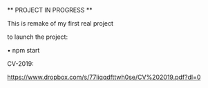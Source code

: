** PROJECT IN PROGRESS **

This is remake of my first real project

to launch the project:

• npm start

CV-2019:

https://www.dropbox.com/s/77liqqdfttwh0se/CV%202019.pdf?dl=0
